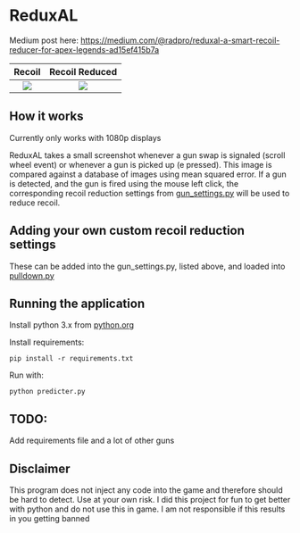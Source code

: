 # ReduxAL
Medium post here: https://medium.com/@radpro/reduxal-a-smart-recoil-reducer-for-apex-legends-ad15ef415b7a


Recoil             |  Recoil Reduced
:-------------------------:|:-------------------------:
![](https://github.com/josephp27/ApexLegendsGunRecoilReducer/blob/master/examples/recoil.gif)  |  ![](https://github.com/josephp27/ApexLegendsGunRecoilReducer/blob/master/examples/no-recoil.gif)


## How it works
Currently only works with 1080p displays


ReduxAL takes a small screenshot whenever a gun swap is signaled (scroll wheel event) or whenever a gun is picked up (e pressed). This image is compared against a database of images using mean squared error. If a gun is detected, and the gun is fired using the mouse left click, the corresponding recoil reduction settings from [gun_settings.py](https://github.com/josephp27/ApexLegendsGunRecoilReducer/blob/master/guns/gun_settings/gun_settings.py) will be used to reduce recoil.

## Adding your own custom recoil reduction settings
These can be added into the gun_settings.py, listed above, and loaded into [pulldown.py](https://github.com/josephp27/ApexLegendsGunRecoilReducer/blob/master/mouse_events/pull_down.py) 

## Running the application
Install python 3.x from [python.org](https://www.python.org/)


Install requirements:
```
pip install -r requirements.txt
```
Run with:
```
python predicter.py
```

## TODO:
Add requirements file and a lot of other guns

## Disclaimer
This program does not inject any code into the game and therefore should be hard to detect. Use at your own risk. I did this project for fun to get better with python and do not use this in game. I am not responsible if this results in you getting banned
